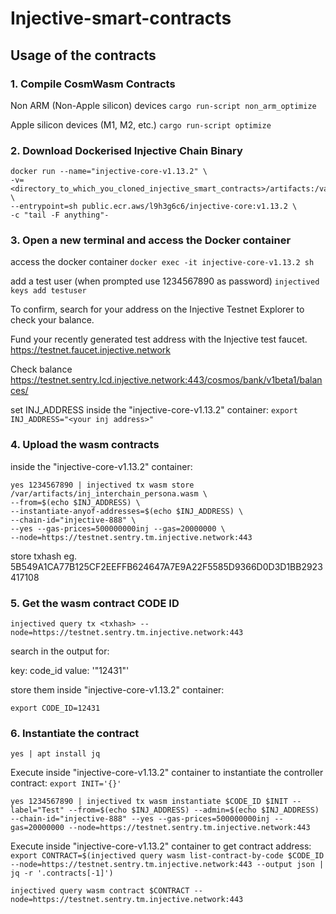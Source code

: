 # Injective-smart-contracts






## Usage of the contracts

### 1. Compile CosmWasm Contracts

Non ARM (Non-Apple silicon) devices
```cargo run-script non_arm_optimize```

Apple silicon devices (M1, M2, etc.)
```cargo run-script optimize```

### 2. Download Dockerised Injective Chain Binary

```
docker run --name="injective-core-v1.13.2" \
-v=<directory_to_which_you_cloned_injective_smart_contracts>/artifacts:/var/artifacts \
--entrypoint=sh public.ecr.aws/l9h3g6c6/injective-core:v1.13.2 \
-c "tail -F anything"-
```

### 3. Open a new terminal and access the Docker container

access the docker container
```docker exec -it injective-core-v1.13.2 sh```

add a test user (when prompted use 1234567890 as password)
```injectived keys add testuser```

To confirm, search for your address on the Injective Testnet Explorer to check your balance.

Fund your recently generated test address with the Injective test faucet.
https://testnet.faucet.injective.network

Check balance
https://testnet.sentry.lcd.injective.network:443/cosmos/bank/v1beta1/balances/<your inj address>

set INJ_ADDRESS inside the "injective-core-v1.13.2" container:
```export INJ_ADDRESS="<your inj address>"```

### 4. Upload the wasm contracts

inside the "injective-core-v1.13.2" container:
```
yes 1234567890 | injectived tx wasm store /var/artifacts/inj_interchain_persona.wasm \
--from=$(echo $INJ_ADDRESS) \
--instantiate-anyof-addresses=$(echo $INJ_ADDRESS) \
--chain-id="injective-888" \
--yes --gas-prices=500000000inj --gas=20000000 \
--node=https://testnet.sentry.tm.injective.network:443
```
store txhash eg. 5B549A1CA77B125CF2EEFFB624647A7E9A22F5585D9366D0D3D1BB2923417108

### 5. Get the wasm contract CODE ID

```injectived query tx <txhash> --node=https://testnet.sentry.tm.injective.network:443```

search in the output for:

key: code_id
value: '"12431"'

store them inside "injective-core-v1.13.2" container:

```export CODE_ID=12431```

### 6. Instantiate the contract
```yes | apt install jq```

Execute inside "injective-core-v1.13.2" container to instantiate the controller contract:
```export INIT='{}'```

```yes 1234567890 | injectived tx wasm instantiate $CODE_ID $INIT --label="Test" --from=$(echo $INJ_ADDRESS) --admin=$(echo $INJ_ADDRESS) --chain-id="injective-888" --yes --gas-prices=500000000inj --gas=20000000 --node=https://testnet.sentry.tm.injective.network:443```

Execute inside "injective-core-v1.13.2" container to get contract address:
```export CONTRACT=$(injectived query wasm list-contract-by-code $CODE_ID --node=https://testnet.sentry.tm.injective.network:443 --output json | jq -r '.contracts[-1]')```

```injectived query wasm contract $CONTRACT --node=https://testnet.sentry.tm.injective.network:443```